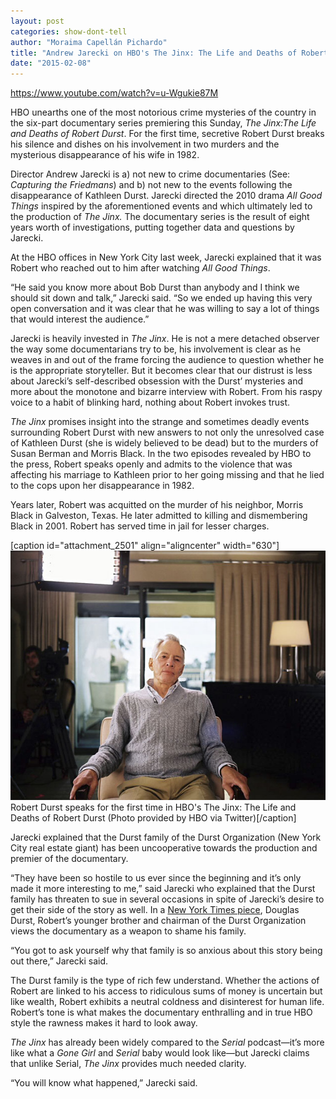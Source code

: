 ```yaml
---
layout: post
categories: show-dont-tell
author: "Moraima Capellán Pichardo"
title: "Andrew Jarecki on HBO's The Jinx: The Life and Deaths of Robert Durst"
date: "2015-02-08"
---
```


https://www.youtube.com/watch?v=u-Wgukie87M

HBO unearths one of the most notorious crime mysteries of the country in the six-part documentary series premiering this Sunday, _The Jinx:The Life and Deaths of Robert Durst_. For the first time, secretive Robert Durst breaks his silence and dishes on his involvement in two murders and the mysterious disappearance of his wife in 1982.

Director Andrew Jarecki is a) not new to crime documentaries (See: _Capturing the Friedmans_) and b) not new to the events following the disappearance of Kathleen Durst. Jarecki directed the 2010 drama _All Good Things_ inspired by the aforementioned events and which ultimately led to the production of _The Jinx._ The documentary series is the result of eight years worth of investigations, putting together data and questions by Jarecki.

At the HBO offices in New York City last week, Jarecki explained that it was Robert who reached out to him after watching _All Good Things_.

“He said you know more about Bob Durst than anybody and I think we should sit down and talk,” Jarecki said. “So we ended up having this very open conversation and it was clear that he was willing to say a lot of things that would interest the audience.”

Jarecki is heavily invested in _The Jinx_. He is not a mere detached observer the way some documentarians try to be, his involvement is clear as he weaves in and out of the frame forcing the audience to question whether he is the appropriate storyteller. But it becomes clear that our distrust is less about Jarecki’s self-described obsession with the Durst’ mysteries and more about the monotone and bizarre interview with Robert. From his raspy voice to a habit of blinking hard, nothing about Robert invokes trust.

_The Jinx_ promises insight into the strange and sometimes deadly events surrounding Robert Durst with new answers to not only the unresolved case of Kathleen Durst (she is widely believed to be dead) but to the murders of Susan Berman and Morris Black. In the two episodes revealed by HBO to the press, Robert speaks openly and admits to the violence that was affecting his marriage to Kathleen prior to her going missing and that he lied to the cops upon her disappearance in 1982.

Years later, Robert was acquitted on the murder of his neighbor, Morris Black in Galveston, Texas. He later admitted to killing and dismembering Black in 2001. Robert has served time in jail for lesser charges.

\[caption id="attachment\_2501" align="aligncenter" width="630"\][![RobertDurst_TheJinx](/img/RobertDurst_TheJinx.jpg)](http://www.thehighscreen.com/wp-content/uploads/2015/02/RobertDurst_TheJinx.jpg) Robert Durst speaks for the first time in HBO's The Jinx: The Life and Deaths of Robert Durst (Photo provided by HBO via Twitter)\[/caption\]

Jarecki explained that the Durst family of the Durst Organization (New York City real estate giant) has been uncooperative towards the production and premier of the documentary.

“They have been so hostile to us ever since the beginning and it’s only made it more interesting to me,” said Jarecki who explained that the Durst family has threaten to sue in several occasions in spite of Jarecki’s desire to get their side of the story as well. In a [New York Times piece](http://www.nytimes.com/2015/01/02/nyregion/series-on-troubled-scion-of-durst-real-estate-family-has-critic-his-brother.html?_r=0), Douglas Durst, Robert’s younger brother and chairman of the Durst Organization views the documentary as a weapon to shame his family.

“You got to ask yourself why that family is so anxious about this story being out there,” Jarecki said.

The Durst family is the type of rich few understand. Whether the actions of Robert are linked to his access to ridiculous sums of money is uncertain but like wealth, Robert exhibits a neutral coldness and disinterest for human life. Robert’s tone is what makes the documentary enthralling and in true HBO style the rawness makes it hard to look away.

_The Jinx_ has already been widely compared to the _Serial_ podcast—it’s more like what a _Gone Girl_ and _Serial_ baby would look like—but Jarecki claims that unlike Serial, _The Jinx_ provides much needed clarity.

“You will know what happened,” Jarecki said.

 
